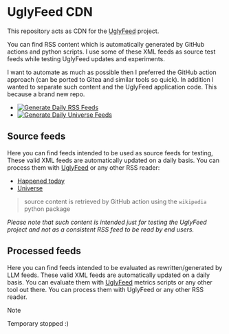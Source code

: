 # UglyFeed CDN

This repository acts as CDN for the [UglyFeed](https://github.com/fabriziosalmi/UglyFeed) project.

You can find RSS content which is automatically generated by GitHub actions and python scripts. I use some of these XML feeds as source test feeds while testing UglyFeed updates and experiments. 

I want to automate as much as possible then I preferred the GitHub action approach (can be ported to Gitea and similar tools so quick). In addition I wanted to separate such content and the UglyFeed application code. This because a brand new repo.

- [![Generate Daily RSS Feeds](https://github.com/fabriziosalmi/uglyfeed-cdn/actions/workflows/generate_daily_feeds.yml/badge.svg)](https://github.com/fabriziosalmi/uglyfeed-cdn/actions/workflows/generate_daily_feeds.yml) 
- [![Generate Daily Universe Feeds](https://github.com/fabriziosalmi/uglyfeed-cdn/actions/workflows/generate_universe_feeds.yml/badge.svg)](https://github.com/fabriziosalmi/uglyfeed-cdn/actions/workflows/generate_universe_feeds.yml)

## Source feeds
Here you can find feeds intended to be used as source feeds for testing, These valid XML feeds are automatically updated on a daily basis. You can process them with [UglyFeed](https://github.com/fabriziosalmi/UglyFeed) or any other RSS reader:

- [Happened today](https://github.com/fabriziosalmi/uglyfeed-cdn/blob/main/happened-today/README.md)
- [Universe](https://github.com/fabriziosalmi/uglyfeed-cdn/blob/main/universe/README.md)

> source content is retrieved by GitHub action using the `wikipedia` python package

_Please note that such content is intended just for testing the UglyFeed project and not as a consistent RSS feed to be read by end users._

## Processed feeds
Here you can find feeds intended to be evaluated as rewritten/generated by LLM feeds. These valid XML feeds are automatically updated on a daily basis. You can evaluate them with [UglyFeed](https://github.com/fabriziosalmi/UglyFeed) metrics scripts or any other tool out there. You can process them with UglyFeed or any other RSS reader.

> [!NOTE]
> Temporary stopped :)


